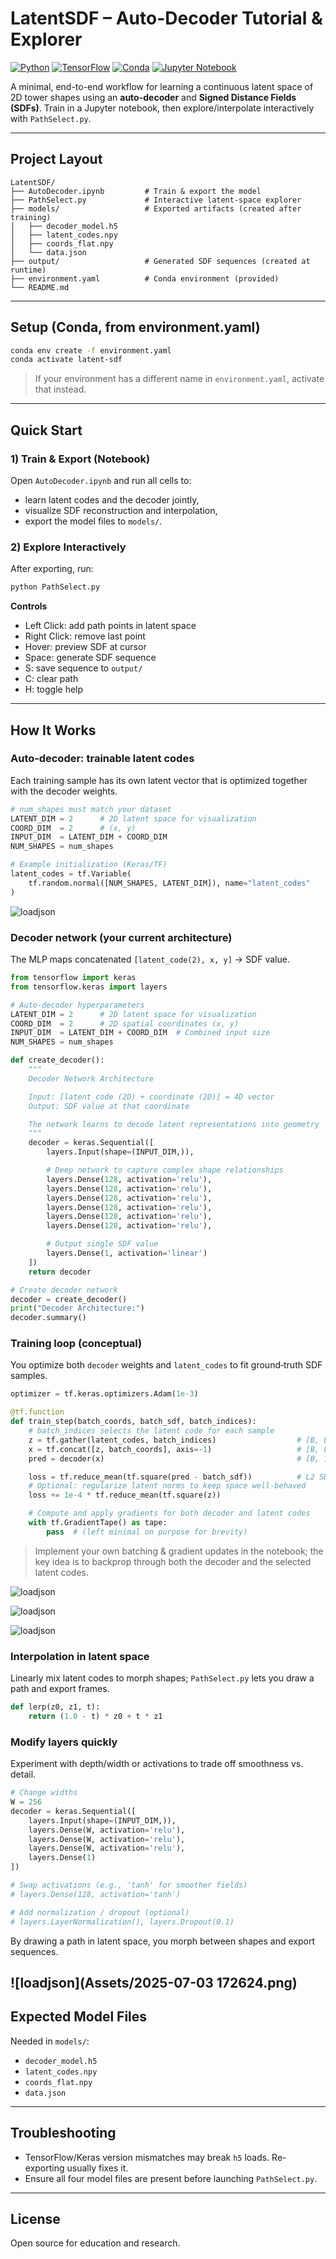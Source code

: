 # LatentSDF – Auto-Decoder Tutorial & Explorer  

[![Python](https://img.shields.io/badge/Python-3.10+-blue.svg)](https://www.python.org/)    [![TensorFlow](https://img.shields.io/badge/TensorFlow-2.x-orange.svg)](https://www.tensorflow.org/)  [![Conda](https://img.shields.io/badge/Conda-environment-green.svg)](https://docs.conda.io/)  [![Jupyter Notebook](https://img.shields.io/badge/Jupyter-Notebook-orange.svg)](https://jupyter.org/)


A minimal, end-to-end workflow for learning a continuous latent space of 2D tower shapes using an **auto-decoder** and **Signed Distance Fields (SDFs)**. Train in a Jupyter notebook, then explore/interpolate interactively with `PathSelect.py`.  

---

## Project Layout
```
LatentSDF/
├── AutoDecoder.ipynb         # Train & export the model
├── PathSelect.py             # Interactive latent-space explorer
├── models/                   # Exported artifacts (created after training)
│   ├── decoder_model.h5
│   ├── latent_codes.npy
│   ├── coords_flat.npy
│   └── data.json
├── output/                   # Generated SDF sequences (created at runtime)
├── environment.yaml          # Conda environment (provided)
└── README.md
```

---

## Setup (Conda, from environment.yaml)
```bash
conda env create -f environment.yaml
conda activate latent-sdf
```
> If your environment has a different name in `environment.yaml`, activate that instead.  

---

## Quick Start

### 1) Train & Export (Notebook)
Open `AutoDecoder.ipynb` and run all cells to:
- learn latent codes and the decoder jointly,
- visualize SDF reconstruction and interpolation,
- export the model files to `models/`.

### 2) Explore Interactively
After exporting, run:
```bash
python PathSelect.py
```
**Controls**  
- Left Click: add path points in latent space  
- Right Click: remove last point  
- Hover: preview SDF at cursor  
- Space: generate SDF sequence  
- S: save sequence to `output/`  
- C: clear path  
- H: toggle help  

---

## How It Works

### Auto‑decoder: trainable latent codes
Each training sample has its own latent vector that is optimized together with the decoder weights.
```python
# num_shapes must match your dataset
LATENT_DIM = 2      # 2D latent space for visualization
COORD_DIM  = 2      # (x, y)
INPUT_DIM  = LATENT_DIM + COORD_DIM
NUM_SHAPES = num_shapes

# Example initialization (Keras/TF)
latent_codes = tf.Variable(
    tf.random.normal([NUM_SHAPES, LATENT_DIM]), name="latent_codes"
)
```
![loadjson](Assets/output.png)

### Decoder network (your current architecture)
The MLP maps concatenated `[latent_code(2), x, y]` → SDF value.
```python
from tensorflow import keras
from tensorflow.keras import layers

# Auto-decoder hyperparameters
LATENT_DIM = 2      # 2D latent space for visualization
COORD_DIM  = 2      # 2D spatial coordinates (x, y)
INPUT_DIM  = LATENT_DIM + COORD_DIM  # Combined input size
NUM_SHAPES = num_shapes

def create_decoder():
    """
    Decoder Network Architecture

    Input: [latent_code (2D) + coordinate (2D)] = 4D vector
    Output: SDF value at that coordinate

    The network learns to decode latent representations into geometry
    """
    decoder = keras.Sequential([
        layers.Input(shape=(INPUT_DIM,)),

        # Deep network to capture complex shape relationships
        layers.Dense(128, activation='relu'),
        layers.Dense(128, activation='relu'),
        layers.Dense(128, activation='relu'),
        layers.Dense(128, activation='relu'),
        layers.Dense(128, activation='relu'),
        layers.Dense(128, activation='relu'),

        # Output single SDF value
        layers.Dense(1, activation='linear')
    ])
    return decoder

# Create decoder network
decoder = create_decoder()
print("Decoder Architecture:")
decoder.summary()
```

### Training loop (conceptual)
You optimize both `decoder` weights and `latent_codes` to fit ground‑truth SDF samples.
```python
optimizer = tf.keras.optimizers.Adam(1e-3)

@tf.function
def train_step(batch_coords, batch_sdf, batch_indices):
    # batch_indices selects the latent code for each sample
    z = tf.gather(latent_codes, batch_indices)                  # [B, LATENT_DIM]
    x = tf.concat([z, batch_coords], axis=-1)                   # [B, LATENT_DIM+2]
    pred = decoder(x)                                           # [B, 1]

    loss = tf.reduce_mean(tf.square(pred - batch_sdf))          # L2 SDF loss
    # Optional: regularize latent norms to keep space well‑behaved
    loss += 1e-4 * tf.reduce_mean(tf.square(z))

    # Compute and apply gradients for both decoder and latent codes
    with tf.GradientTape() as tape:
        pass  # (left minimal on purpose for brevity)
```
> Implement your own batching & gradient updates in the notebook; the key idea is to backprop through both the decoder and the selected latent codes.

![loadjson](Assets/output2.png)

![loadjson](Assets/output3.png)

![loadjson](Assets/output4.png)

### Interpolation in latent space
Linearly mix latent codes to morph shapes; `PathSelect.py` lets you draw a path and export frames.
```python
def lerp(z0, z1, t):
    return (1.0 - t) * z0 + t * z1
```

### Modify layers quickly
Experiment with depth/width or activations to trade off smoothness vs. detail.
```python
# Change widths
W = 256
decoder = keras.Sequential([
    layers.Input(shape=(INPUT_DIM,)),
    layers.Dense(W, activation='relu'),
    layers.Dense(W, activation='relu'),
    layers.Dense(W, activation='relu'),
    layers.Dense(1)
])

# Swap activations (e.g., 'tanh' for smoother fields)
# layers.Dense(128, activation='tanh')

# Add normalization / dropout (optional)
# layers.LayerNormalization(), layers.Dropout(0.1)
```


By drawing a path in latent space, you morph between shapes and export sequences.  

![loadjson](Assets/2025-07-03 172624.png)
---

## Expected Model Files
Needed in `models/`:
- `decoder_model.h5`  
- `latent_codes.npy`  
- `coords_flat.npy`  
- `data.json`  

---

## Troubleshooting
- TensorFlow/Keras version mismatches may break `h5` loads. Re-exporting usually fixes it.  
- Ensure all four model files are present before launching `PathSelect.py`.  

---

## License
Open source for education and research.  
